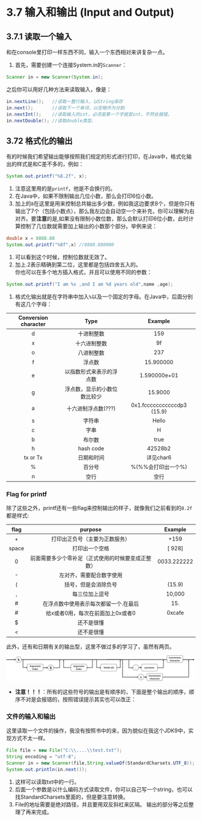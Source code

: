 # 3.7 输入和输出 (Input and Output)

## 3.7.1 读取一个输入
和在console里打印一样东西不同，输入一个东西相对来讲复杂一点。
1. 首先，需要创建一个连接System.in的```Scanner```：
```Java
Scanner in = new Scanner(System.in);
``` 
之后你可以用好几种方法来读取输入，像是：
```Java
in.nextLine();   //读取一整行输入，以String保存
in.next();       //读取下一个单词，以空格作为分割
in.nextInt();    //读取输入的int，必须是第一个字就是int，不然会报错。
in.nextDouble(); //读取double类型、
```

## 3.72 格式化的输出
有的时候我们希望输出能够按照我们规定的形式进行打印，在Java中，格式化输出的样式是和C差不多的，例如：
```Java
System.out.printf("%8.2f", x);
```
1. 注意这里用的是```printf```，他是不会换行的。
2. 在Java中，如果不限制输出几位小数，那么会打印6位小数。
3. 加上的```8```在这里是用来控制总共输出多少数，例如我这边要求8个，但是你只有输出了7个（包括小数点），那么我左边会自动空一个来补充，你可以理解为右对齐。要**注意**的是,如果没有限制小数位数，那么会默认打印6位小数，此时计算控制了几位数就需要加上输出的小数那个部分。举例来说：
```Java
double x = 8888.88
System.out.printf("%8f",x) //8888.880000
```
1. 可以看到这个时候，控制位数就无效了。
2. 加上.2表示精确到第二位，这里都是包括四舍五入的。  
你也可以在多个地方插入格式，并且可以使用不同的参数：
```Java
System.out.printf("I am %s ,and I am %d years old",name ,age);
```
1. 格式化输出就是在字符串中加入```%```以及一个固定的字母。在Java中，后面分别有这几个字母：

|Conversion character  | Type | Example|
|:--:  |  :----:  | :----:|
|d  |  十进制整数 |  159|
|x |  十六进制整数  |  9f|
|o   |  八进制整数  | 237|
|f  |  浮点数  |  15.900000|
|e  |  以指数形式来表示的浮点数  |  1.590000e+01|
|g |  浮点数，显示的小数位数比较少  | 15.9000|
|a   |  十六进制浮点数(???)  |  0x1.fcccccccccccdp3 (15.9)|
|s  |  字符串  |  Hello|
|c  |  字串  |  H|
|b |  布尔数  |  true|
|h   |  hash code  | 42528b2|
|tx or Tx  |  日期和时间  |  详见char6|
|%  |  百分号  | %(%%会打印出一个%)|
|n |  空行  |  空行|  

### Flag for printf
除了这些之外，printf还有一些flag来控制输出的样子，就像我们之前看到的```8.2f```都是样式:

|flag | purpose | Example|
|:--:  |  :----:  | :----:|
|+|打印出正负号（主要为正数服务）|+159|
|space|打印出一个空格|[ 928]|
|0|前面需要多少个零补足（正式使用的时候要变成正整数）|0033.222222|
|-|左对齐，需要配合数字使用||
|(|括号，但是会消除负号|(15.9)|
|,|每三位加上逗号|10,000|
|#|在浮点数中使用表示每次都留一个.在最后|15.|
|#|给x或者0用，每次在前面加上0x或者0|0xcafe|
|$|还不是很懂||
|<|还不是很懂| | 

此外，还有和日期有关的输出型，这里不做过多的学习了，虽然有两页。  
  
![](https://raw.githubusercontent.com/jerrysheen/JavaBook/master/img/Char3/char3.73.png)  
- **注意！！！**：所有的这些符号的输出是有顺序的，下面是整个输出的顺序，顺序不对是会报错的，按照错误提示其实也可以改正：    

### 文件的输入和输出 
这里读取一个文件的操作，我没有按照书中的来，因为貌似在我这个JDK9中，实现方式不太一样。
```Java
File file = new File("C:\\....\\test.txt");
String encoding = "utf-8";
Scanner in = new Scanner(file,String.valueOf(StandardCharsets.UTF_8));  //or encoding
System.out.println(in.next());
``` 
1. 这样可以读取txt中的一行。
2. 后面一个参数是以什么编码方式读取文件，你可以自己写一个string，也可以找StandardCharsets里面的，但是要注意转换。
3. File的地址需要是绝对路径，并且要用双反斜杠来区隔。
输出的部分等之后整理了再来完成。


